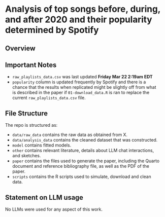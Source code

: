 # Analysis of top songs before, during, and after 2020 and their popularity determined by Spotify

## Overview

## Important Notes
- `raw_playlists_data.csv` was last updated **Friday Mar 22 2:19am EDT**
- `popularity` column is updated frequently by Spotify and there is a chance that the results 
when replicated might be slightly off from what is described in the paper if `01-download_data.R` is 
ran to replace the current `raw_playlists_data.csv` file.

## File Structure

The repo is structured as:

-   `data/raw_data` contains the raw data as obtained from X.
-   `data/analysis_data` contains the cleaned dataset that was constructed.
-   `model` contains fitted models. 
-   `other` contains relevant literature, details about LLM chat interactions, and sketches.
-   `paper` contains the files used to generate the paper, including the Quarto document and reference bibliography file, as well as the PDF of the paper. 
-   `scripts` contains the R scripts used to simulate, download and clean data.


## Statement on LLM usage

No LLMs were used for any aspect of this work.